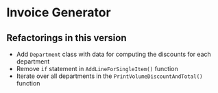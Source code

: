# Invoice Generator

## Refactorings in this version

- Add `Department` class with data for computing the discounts for each department
- Remove `if` statement in `AddLineForSingleItem()` function
- Iterate over all departments in the `PrintVolumeDiscountAndTotal()` function
